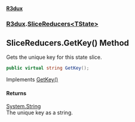 #### [R3dux](R3dux.md 'R3dux')
### [R3dux](R3dux.md#R3dux 'R3dux').[SliceReducers&lt;TState&gt;](SliceReducers_TState_.md 'R3dux.SliceReducers<TState>')

## SliceReducers<TState>.GetKey() Method

Gets the unique key for this state slice.

```csharp
public virtual string GetKey();
```

Implements [GetKey()](https://docs.microsoft.com/en-us/dotnet/api/R3dux.ISlice.GetKey 'R3dux.ISlice.GetKey')

#### Returns
[System.String](https://docs.microsoft.com/en-us/dotnet/api/System.String 'System.String')  
The unique key as a string.
